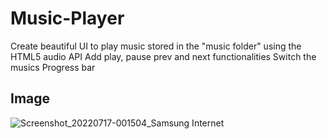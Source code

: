 # Music-Player
Create beautiful UI to play music stored in the "music folder" using the HTML5 audio API
Add play, pause prev and next functionalities
Switch the musics
Progress bar

## Image
![Screenshot_20220717-001504_Samsung Internet](https://user-images.githubusercontent.com/107710406/179361379-d3978b31-ab66-4627-9ad5-165c9af5ce1b.jpg)
